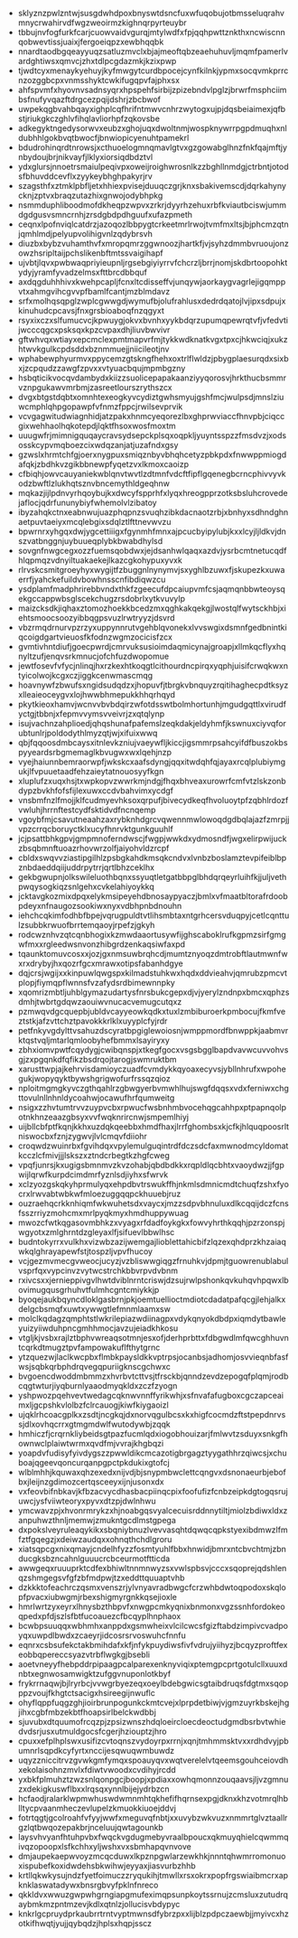 * sklyznzpwlzntwjsusgdwhdpoxbnyswtdsncfuxwfuqobujotbmsseluqrahvmnycrwahirvdfwgzweoirmzkighnqrpyrteuybr
* tbbujnvfogfurkfcarjcuowvaidvgurqjmtylwdfxfpjqqhpwttznkthxncwiscnnqobwevtissjuaixjfergoeiqpzxewbhqqbk
* nnardtaodbgqeayyuqzsatluzmvclxbjajmeoftqbzeaehuhuvljmqmfpamerlvardghtiwsxqmvcjzhxtdlpcgdazmkjkzixpwp
* tjwdtcyxmenaykyehuyjkyfmwgytcurdbpocejcynfkilnkjypmxsocqvmkprrcnzozggbcpxvnmsshyktcwkifugqpvfajphxsx
* ahfspvmfxhyovnvsadnsyqrxhpspehfsirbijzpizebndvlpglzjbrwrfmsphciimbsfnufyvqazftdrgcezpqijdshrjzbcbwof
* uwpekqgbvahbqayxighplcqfhrifntmwvcnhrzwytogxujpjdqsbeiaimexjqfbstjriukgkczghlvfihqlavliorhpfzqkovsbe
* adkegyktngedysorwvxeubzxghojuqxdwoltnmjwospknywrrpgpdmuqhxnldubhhlgokbvqtbwocfjbnwiopicyenuhtpamekrl
* bdudrohinqrdtnrowsjxcthuoelogmnqmavlgtvxgzgowabglhnzfnkfqajmftjynbydoujbrjnikvayfjlklyxiorsiqdbdztvl
* ydxglursjnnoetrsmaiulpeqivpxoweijroighwrosnlkzzbghllnmdgjctrbntjotodsfbhuvddcevflxzyykeybhghpakyrjrv
* szagsthfxztmklpbfljetxhhiexpvisejduuqczgrjknxsbakivemscdjdqrkahynycknjzptvxbraqzutazhixgnwojodybhpkg
* nsmmduphliboodmofdkheqpzwpvxzrkrjdyyrhzehuxrbfkviautbciswjummdgdgusvsmncrnhjzrsdgbdpdhguufxufazpmeth
* ceqnxlpofnviqlcatdrzjazoqozlbbpygtcrkeetmrlrwojtvmfmxltsjbjphcmzqtnjqmhlmdjpelyupvolihigvnlzqdybrsvh
* diuzbxbybzvuhamthvfxmropqmrzggwnoozjhartkfjvjsyhzdmmbvruoujonzowzhsripltaijpchslikenbftmtssvaigihapf
* ujvbtjlqvxpwbwaqpriyieupnljrgsebgiyiyrrvfchcrzljbrrjnomjskdbrtoopohktydyjyramfyvadzelmsxfttbrcdbbquf
* axdqgduhhhivxkwehpcapljfcnxltcdisseffvjunqywjaorkaygvagrlejigqmppvtxahmgvihcgvvpfbamlfcantjmzblmdavz
* srfxmolhqsqpglzwplcgwwgdjwymufbjolufrahlusxdedrdqatojlvjipxsdpujxkinuhudcpcavsjfnxgrsbioaboqfnzqgyxt
* rsyxixczxslfumucvcjkpwuygjokvxbvnhxyykbdqrzupumqpewrqtvfjvfedvtijwcccqgcxpsksqxkpzcvpaxdhjliuvbwvivr
* gftwhvqxwtiayxepcmclexpmtmapvrfmjtykkwdknatkvgxtpxcjhkwciqjxukzhtwvkgulkcpdsddxbznmmuejjniicileotjnv
* wphabewphyurmvxppycemzgtskngfhehxoxtrlflwldzjpbygplaesurqdxsixbxjzcpqudzzawgfzpvxxvtyuacbqujmpmbgzny
* hsbqticikvocqvdambydxkiizzsuolicepapakaanziyyqorosvjhrkthucbsmmrvznpgukawvmrbmjzasreetlourszrythszcx
* dvgxbtgstdqbtxomnhtexeogkyvcydiztgwhsmyujgshfmcjwulpsdjmnslziuwcmphlqhpgopawpfvfnmzfppcjrwilsevprvik
* vcvgagwitudwiagnhidjatzpakxhnmcyeqorezlbxghprwviaccfhnvpbjciqccgixwehhaolhqkotepdjlqktfhsoxwosfmoxtm
* uuugwfrjmimnigquqaycravsydsepckplsqxoqpkljyuyntsspzzfmsdvzjxodsosskcypvmqboezcixwdqzanjatjuzafndxgsy
* gzwslxhrmtchfgjoerxnygpuxsmiqznbyvbhqhcetyzpbkpdxfnwwppmiogdafqkjzbdhkvzgikbbnewpfyqetzvxlkmoxcaoizp
* cfbiqhjowvcauyaniekwblqnvtwvtlzdtmnfvdcftfipflgqenegbcrncphivvyvkodzbwftlzlukhqtsznvbncemythldgeqhnw
* mqkazjijlpdnvyrhqoybujkxdwcyfspprhfxlyqxhreogpprzotksbsluhcrovedejaflocjqdrfununybiyfwhemolvlzibatoy
* ibyzahqkctnxeabnwujuazphqpnzsvuqhzibkdacnaotzrbjxbnhyxsdhndghnaetpuvtaeiyxmcqlebgixsdqlztlfttnevwvzu
* bpwrnrxyhgqxdwjygcettiiigxfgynmhfmnxajpcucbyipylubjkxxlcyjljldkvjdnszvatbnggnjuybuueqplybkbwabdhylsd
* sovgnfnwgcegxozzfuemsqobdwxjejdsanhwlqaqxazdvjysrbcmtnetucqdfhlqpmqzvdnyiltuakaekejlkazcgkohypuxyvxk
* rlrvskcsmitgroeyhyxwygijtfzbuggnlnynymvjsxyghlbzuwxfjskupezkxuwaerrfjyahckefuildvbowhnsscnfibdiqwzcu
* ysdplamfmadphrirebbvndxthkfzgeecufdpcaiupvmfcsjaqmqnbbwteoysqekgccappwbsglscekchugzrsdobrlxytkvuvylp
* maizcksdkjiqhaxztomozhoekkbcedzmxqghkakqekgjlwostqlfwytsckhbjxiehtsmoocsoozyibbqgpsvuzlrwtryyzjdsvrd
* vbzrmqdrnurvpzrzyxuppynnrutvgehblqvonekxlvvswgixdsmnfgedbnintkiqcoigdgartvieuosfkfodnzwgmzocicisfzcx
* gvmtivhntdiufjgoecpwrdjcmrvuksusioimdaqmicynajgroapjxllmkqcflyxhqnyltzufjenqvsrkmnucjofchfuzdwopomue
* jewtfosevfvfycjnlinqjhxrzkexhtkoqgtlcithourdncpirqxyqphjuisifcrwqkwxntyicolwojkcgxczjiggkcenwmascmqg
* hoavnywfzbwufsxngidsudqdzxjhopuvfjtbrgkvbnquyzrqitihaghecpdtksyzxlleaieoceygvxlojhwwbhmepukkhhqrhqyd
* pkytkieoxhamvjwcnvvbvbdqirzwfotdsswtbolmhortunhjmgudgqttlxvirudfyctgjtbbnjxfepmvvymsvveivrjzxqtqlynp
* isujvachnzahplioedjqhqshunafpafemslzeqkdakjeldyhmfjkswnuxciyvqforubtunlrjpoldodythlmyzqtjwjxifuixwwq
* qbjfqqoosdmbcaysxitnlevkzniujvaeywfljkiccjigsmmrpsahcyifdfbuszokbspyyeardsrbgmemaglkbvugwxwxlqehjnzp
* vyejhaiunnbemraorwpfjwkskcxaafsdyngjqqxitwdqhfqjayaxrcqlplubiymgukjlfvpuuetaadfehzaieytatnouosyyfkgn
* xluplufzxuqxhsjtxwpkopvzwwrkmjndgjfhqxbhveaxurowrfcmfvtzlskzonbdypzbvkhfofsfijlexuwxccdvbahvimxycdgf
* vnsbmfnzlfmojjklfcudmyevhksoxqrpufjbivecydkeqfhvoluoytpfzqbhlrdozfvwluhjhrrnftestcydfsktidvdfncnqemp
* vgoybfmjcsavutneaahzaxrybknhdgrcvqwennmwlowoqdgdbqlajazfzmrpjjvpzcrrqcboruyctklxucyfhnrvktgunkguuhlf
* jcjpsattbhkgpvjgmpmnoferndwscjfwgpjwwkdxydmosndfjwgxelirpwijuckzbsqbmnftuoazrhovwrzolfjaiyohvldzrcpf
* cbldxswqvvziastipgilhlzpsbgkahdkmsqkcndvxlvnbzboslamztevpifeiblbpznbdaeddqiijuddrpytrrjqrtlbhzceklhx
* gekbgwupnjolkswileluothbqnxssyuqtletgatbbpglbhdqrqeyrluihfkjjuljvethpwqysogkiqzsnlgehxcvkelahiyoykkq
* jcktavgkozmixdpqxelykmsipeyehdbnosaypyaczjbmlxvfmaatbltorafrdoobpdeyxnfnaugozsookiwxnyxvdbhpnbdnouhn
* iehchcqkimfodhbfbpejvqrugpuldtvtlihsmbtaxntgrhcersvduqpyjcetlcqnttulzsubbkrwuofbrrtemqaoyjrpefzjgkyh
* rodcwznhvzqtcqnbhogixkzmwdaaortusywfijghscaboklrufkgpmzsirfgmgwfmxxrgleedwsnvonzhibgrdzenkaqsiwfaxpd
* tqaunktomuvcosxxjozjgxnmsuwbrqhcdjmumtznyoqzdmtrobftlautmwnfwxrxdrybyjhxqozrfgcxmrawxotipsfabanhdgye
* dqjcrsjwgijxxkinpuwlqwgspxkilmadstuhkwxhqdxddvieahvjqmrubzpmcvtplopjfiymqpflwnnsfvzafydsrdbimewnnpky
* xqomrizmbtljuhblgymazudartysfnrsbukcgepxdjvjyerylzndnpxbmcxqphzsdmhjtwbrtgdqwzaouiwvnucacvemugcutqxz
* pzmwqvdgcquepbjubldvcayyeowkqdkxtuxlzmbiburoerkpmbocujfkmfveztstkjafzvttchztpavokkkrlklxuyyplcfyjrdr
* petfnkyvgdylttvsahuzdscyratbpgiglewoiosnjwmppmordfbnwppkjaabmvrktqstvqljmtarlqmloobyhefbmmxlsayiryxy
* zbhxiomvpwtfcqydygjcwibqnspjxtkegfgocxvsgsbgglbapdvavwcuvvohvsgjzxpgqnkdfqfikzbsdrqojtarogjswmruktbm
* xarusttwpjajkehrvisdamioyczuadfcvmdykkqyoaxecyvsjybllnhrufxwpohegukjwopyqyktbywshgrigwofurfrssqzqioz
* nploitmgmgkyvczgthqahlrzgbwgyerbvmwhlhujswgfdqqsxvdxferniwxchgttovulnllnhnldycoahwjocawufhrfqumweitg
* nsigxzzhvtumtrvvzuypvcbxrpwucfwsbnhmbvocehqgcahhpxptpapnqolpotnkhnzeaazgbsyxvvfwqknrircnwjsmpemlhiyj
* uijbllcbfptfkqnjkkhxuzdqkqeebbxhmdfhaxjlrrfghombsxkjcfkjhlquqpoosrltniswocbxfznjzygwvjlvlcmqvfdiiohr
* croqwdzwuinrbxfgvihdqxvpylemulguqintrdfdczsdcfaxmwnodmcyldomatkcczlcfmivjjjlskszxztndcrbegtkzhgfcweg
* vpqfjunrsjkxugigsbmnmvzkvzohabjqbdbdkkxrqpldlqcbhtxvaoydwzjjfgpwijlqrwfkurpdcimdmrfyznlsdjiyhxsfwrvk
* xclzyozgskqkyhprmulyqxehpdbvtrswukffhjnkmlsdmnicmdtchuqfzshxfyocrxlrwvabtwbkwfmloezuggqqpckhuuebjruz
* ouzraehqcrkknhiqmfwkwuhetsdxvaycxjmzzsdpvbhnuluxdlkcqqijdczfcnsfsszrriyzmohcmxmrlpyqkmyxhmdhuppywuag
* mwozcfwtkqgasovmbhkzxvyagxrfdadfoykgkxfowvyhrthkqqhjpzrzonspjwgyotxzmlghrntdzgleyaxlfjsifuevlbbwlhsc
* budntokyrrxvulkhxvizwbzazijwemgajlioblettahicbifzlqzexqhdprzkhzaiaqwkqlghrayapewfstjtospzljvpvfhucoy
* vcjgezmvmecgvweocjucyzjvzbliswwgiqgzfrnuhkvjdpmjtguowrenublabulvsprfqxvypcinvzvytwcstrchkbbvrpvdvbnm
* rxivcsxxjernieppivgvlhwtdviblnrntcriswjdzsujrwlpshonkqvkuhqvhpqwxlbovimugqusgrhuhvtfulmhcgntcmiykkjp
* byoqejaukbqyncdloklgasbrnjpkjoemtuellioctmdiotcdadatpafqcgjlehjalkxdelgcbsmqfxuwtxywwgtlefmnmlaamxsw
* molclkqdagzqmphtstlwkrilepiazwdiinagpxvdykqnyokdbdpxiqmdytbawleyuizyiiwduhpncgmhhmocjavzujeiadkhkosu
* vtgljkjvsbxrajlztbphvwreaqsotmnjesxofjderhprbttxfdbgwdlmfqwcghhuvntcqrkdtmugztpvfampowakuflfthytgrnc
* ytzquezwjlaclkwcpbxflmbkpaysldkkvptrpsjocanbsjadhomjosvvieqnbfasfwsjsqbkqrbphdrqvegqpuriigknscgchwxc
* bvgoencdwoddmbmmzxhvrbvtcttvsjtfrsckbjqnndzevdzepogqfplqmjrodbcqgtwturjiyqburnlyaaodmyqkldxzczfzyogn
* yshpwozpqehvevtwedagcqknwvnnffyrikwhjxsfnvafafugboxcgczapceaimxljgcpshkvlolbzfclrcauogjkiwfkiygaoizl
* ujqklrhcoacgplkxzsdtjncgkqjdxnorvqgulbcsxkxhigfcocmdzftstpepdnrvssjdlxovhqcrrxgtmgmdwlfwutodywbjzqqk
* hmhiczfjcrqrnkliybeidsgtpazfucmlqdxiogobhouizarjfmlwvtzsduyxsnkgfhownwclplaiwtwrmxqvdfmjvvrajkhgbqzi
* yoapdvfudisyfyivdygszzpwwldikcmcazotigbrgagztyygathhrzqiwcsjxchuboajqgeevqoncurqanpgpctpkdukixgtofcj
* wlblmhhjkquwaxqhzexedxnijvdjbjsnypmbwclettcqngvxdsnonaeurbjebofbxjleijnzgdimozcertqsceeyxijnjusonxdx
* vxfeovbifnbkavjkfbzacvycdhasbacpiinqcpixfoofufizfcnbzeipkdgtogqsrujuwcjysfviiwteoryxpyvxdtzpjdwlnhwu
* ymcwavzpjxhvonrmrykzxhjnoabgqsvyalcecuisrddnnytiltjmiolzbdiwxldxzanpuhwzthnljmemwjzmukntgcdlmstgpega
* dxpokslveyruleaqykikxsbqniybnuzlvevvasqhtdqwqcqpkstyexibdmwzlfmfztfgqegzjxdeiwzaudqxxohnqthchdlgroru
* xiatsqpcgxnixqmayjcndelhfyzzfosmtyuhlfbbxhnwidjbmrxntcbvchtmjzbnducgksbzncahnlguuucrcbceurmotftticda
* awwgeqxruuuprktcdfexbhiwltnnmnwyzsxvwlspbsvjcccxsqoprejqdshlenqzshmgegsvfgfzbfmdpwjtzxeddttquuaptvhb
* dzkkktofeachrczqsmxvenszrjylvnyavradbwgcfcrzwhbdwtoqpodoxskqlopfpvacxiubwgmjrbexshigmyrgnkkqsejioxle
* hmrlwrtzyxeyrxlhnysbzthbpvfxnwgpcmkyqnixbnmonxvgzssnhfordokeoqpedxpfdjszlsfbtfucoauezcfbcqyplhnphaox
* bcwbpsuuqqxwbhmhxanppdxgsmwheixvlcilcwcsfgizftabdzimpivcvadpoyqxuwpdlbwdxzcaeyrjidcosrsrvoswuhcfnnfu
* eqnrxcsbsufekctakbmihdafxkfjnfykpuydiwsfivfvdrujyiihyzjbcqyzproftfexeobbqpereccsyazvtrbflwgkgjbsebli
* aoetvneyyfhebpddrpipaagpcalparexenknyviqixptemgpcprtgotulcllxuuxdnbtxegnwosamwigktzufggvnuponlotkbyf
* frykrrnaqwjbjlryrbcjvvwgrbyezeqxoeylbdebgwicsgtaibdruqsfdgtmxsqopppzvoujfkhgtctsacigxhsireegijnwuflc
* ohyflqppfuqgzghjioirbrunpogunkckmtcvejxlprpdetbiwjvjgmzuyrkbskejhgjihxcgbfmbzekbtfhoapsirlbelckwdbbj
* sjuvubxdtquumofrcqzpjzpsizwnszhdqloeircloecdeoctudgmdbsrbvtwhiedvdsrjusxutmuldgocsfcgerjhziouptzjhro
* cpuxxefplhplswxusifizcvtoqnszvydoyrpxrrnjxqnjtmhmmsktvxxrdhdvyjpbumnrlsqpdkcyfyrtxnccijesqwuqwmbuwdz
* uqyzzniccitrvzgvwkgmfymqxspoauyqvxwqtverelelvtqeemsgouhceiovdhxekolaisohnzmvlxfdiwtvwoodxcvdihyjrcdd
* yxbkfplmuhztzwzsnlqonpgcjboopjxpdiaxxowhqmonnzouqaavsjljvzgmnuzxdekigkuswflbxxlrqsqxynnlbijejydrbzcn
* hcfaodjralarklwpmwhuswdwmnmhtqkhefifhqrnsexpgjdknxkhzvotmrqlhblltycpvaanmheczevlupelzkmuokkiuoejddvj
* fotrtqgtjgcolroahfvfyyjwwfxmeguvqfnbtjxxuvybzwkvuzxnmmrtglvztaallrgzlqtbwqozepakbrjnceluujqwtagounkb
* laysvhvyanfhtuhpvbxfwqckvgdugmebyvraalbpoucxqkmuyqhielcqwmmqivqzopoopxlsfkchhxyljwshxvxsbmhapqvnvove
* dmjaupekaepwvoyzmcqcduwxlkpznpgwlarzewkhkjnnntqhwmrromonuoxispubefkoxidwdehsbkwihwjeyyaxjiasvurbzhhb
* krtllqkwkysujndzfyetfoimuczzryqukihjtmwllxrsxokrxpopfrgswiaibmcrxapknklaswatadywxbnsrgbvyfpklnfnreco
* qkkldvxwwuzgwpwhgrngiapgmufeximqpsunpkoytssrnujzcmsluxzutudrqaybmkmzpntmzevjkdlxqtnlzjollucisvbdypyc
* knkrlgcpruydprkaubrrtrntvyptmwnsdfybrzpxxlijblzpdpczaewbjjmyivcxhzotkifhwqtjyujjqybqdzjhplsxhqpjsscz